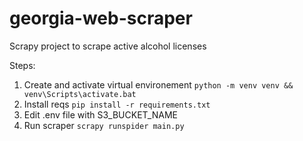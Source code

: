 # georgia-web-scraper
Scrapy project to scrape active alcohol licenses

Steps:
1. Create and activate virtual environement `python -m venv venv && venv\Scripts\activate.bat`
2. Install reqs `pip install -r requirements.txt`
3. Edit .env file with S3_BUCKET_NAME
4. Run scraper `scrapy runspider main.py`
